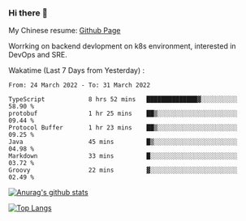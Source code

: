 ### Hi there 👋

My Chinese resume: [Github Page](https://spencercjh.github.io/resume/)

Worrking on backend devlopment on k8s environment, interested in DevOps and SRE.

Wakatime (Last 7 Days from Yesterday) :

<!--START_SECTION:waka-->

```text
From: 24 March 2022 - To: 31 March 2022

TypeScript            8 hrs 52 mins   ██████████████▓░░░░░░░░░░   58.90 %
protobuf              1 hr 25 mins    ██▒░░░░░░░░░░░░░░░░░░░░░░   09.44 %
Protocol Buffer       1 hr 23 mins    ██▒░░░░░░░░░░░░░░░░░░░░░░   09.25 %
Java                  45 mins         █▒░░░░░░░░░░░░░░░░░░░░░░░   04.98 %
Markdown              33 mins         █░░░░░░░░░░░░░░░░░░░░░░░░   03.72 %
Groovy                22 mins         ▓░░░░░░░░░░░░░░░░░░░░░░░░   02.49 %
```

<!--END_SECTION:waka-->

[![Anurag's github stats](https://github-readme-stats.vercel.app/api?username=spencercjh&theme=tokyonight&show_icons=true)](https://github.com/anuraghazra/github-readme-stats)

[![Top Langs](https://github-readme-stats.vercel.app/api/top-langs/?username=spencercjh&layout=compact&theme=tokyonight)](https://github.com/anuraghazra/github-readme-stats)
